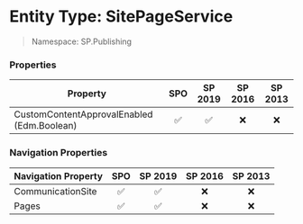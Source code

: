 # Entity Type: SitePageService

> Namespace: SP.Publishing

### Properties

Property | SPO | SP 2019 | SP 2016 | SP 2013
----------|:---:|:-------:|:-------:|:-------:
CustomContentApprovalEnabled (Edm.Boolean) | ✅ | ✅ | ❌ | ❌

### Navigation Properties

Navigation Property | SPO | SP 2019 | SP 2016 | SP 2013
----------|:---:|:-------:|:-------:|:-------:
CommunicationSite | ✅ | ✅ | ❌ | ❌
Pages | ✅ | ✅ | ❌ | ❌